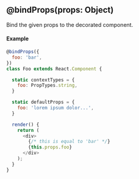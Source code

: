 ## @bindProps(props: Object)

Bind the given props to the decorated component.

#### Example

```js
@bindProps({
  foo: 'bar',
})
class Foo extends React.Component {

  static contextTypes = {
    foo: PropTypes.string,
  }

  static defaultProps = {
    foo: 'lorem ipsum dolor...',
  }

  render() {
    return (
      <div>
        {/* this is equal to 'bar' */}
        {this.props.foo}
      </div>
    );
  }
}
```
